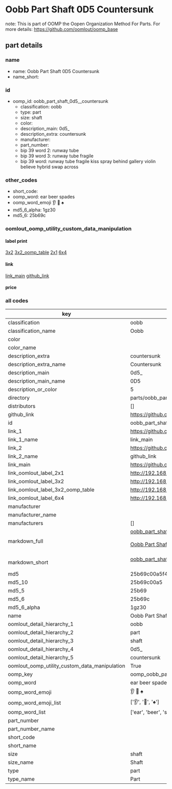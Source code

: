 # Oobb Part Shaft 0D5  Countersunk  

note: This is part of OOMP the Oopen Organization Method For Parts. For more details: https://github.com/oomlout/oomp_base

##  part details





### name
* name: Oobb Part Shaft 0D5  Countersunk
* name_short: 
### id
* oomp_id: oobb_part_shaft_0d5__countersunk
  * classification: oobb
  * type: part
  * size: shaft
  * color: 
  * description_main: 0d5_
  * description_extra: countersunk
  * manufacturer: 
  * part_number: 
  * bip 39 word 2: runway tube
  * bip 39 word 3: runway tube fragile
  * bip 39 word: runway tube fragile kiss spray behind gallery violin believe hybrid swap across

### other_codes
* short_code: 
* oomp_word: ear beer spades
* oomp_word_emoji :ear: :beer: :spades:
* md5_6_alpha: 1gz30
* md5_6: 25b69c






### oomlout_oomp_utility_custom_data_manipulation
#### label print
[3x2](http://192.168.1.245:1112/?label=oomp%201gz30)
[3x2_oomp_table](http://192.168.1.107:1112/?label=oomp%201gz30)
[2x1](http://192.168.1.242:1112/?label=oomp%201gz30)
[6x4](http://192.168.1.55:1112/?label=oomp%201gz30)    

#### link

[link_main](https://github.com/oomlout/oomlout_oomp_current_version_messy/tree/main/parts/oobb_part_shaft_0d5__countersunk) [github_link](https://github.com/oomlout/oomlout_oomp_part_src/tree/main/parts/oobb_part_shaft_0d5__countersunk)                             

#### price







### all codes 
| key | value |  
| --- | --- |  
| classification | oobb |  
| classification_name | Oobb |  
| color |  |  
| color_name |  |  
| description_extra | countersunk |  
| description_extra_name | Countersunk |  
| description_main | 0d5_ |  
| description_main_name | 0D5  |  
| description_or_color | 5 |  
| directory | parts/oobb_part_shaft_0d5__countersunk |  
| distributors | [] |  
| github_link | https://github.com/oomlout/oomlout_oomp_part_src/tree/main/parts/oobb_part_shaft_0d5__countersunk |  
| id | oobb_part_shaft_0d5__countersunk |  
| link_1 | https://github.com/oomlout/oomlout_oomp_current_version_messy/tree/main/parts/oobb_part_shaft_0d5__countersunk |  
| link_1_name | link_main |  
| link_2 | https://github.com/oomlout/oomlout_oomp_part_src/tree/main/parts/oobb_part_shaft_0d5__countersunk |  
| link_2_name | github_link |  
| link_main | https://github.com/oomlout/oomlout_oomp_current_version_messy/tree/main/parts/oobb_part_shaft_0d5__countersunk |  
| link_oomlout_label_2x1 | http://192.168.1.242:1112/?label=oomp%201gz30 |  
| link_oomlout_label_3x2 | http://192.168.1.245:1112/?label=oomp%201gz30 |  
| link_oomlout_label_3x2_oomp_table | http://192.168.1.107:1112/?label=oomp%201gz30 |  
| link_oomlout_label_6x4 | http://192.168.1.55:1112/?label=oomp%201gz30 |  
| manufacturer |  |  
| manufacturer_name |  |  
| manufacturers | [] |  
| markdown_full | [oobb_part_shaft_0d5__countersunk](https://github.com/oomlout/oomlout_oomp_current_version_messy/tree/main/parts/oobb_part_shaft_0d5__countersunk)<br>[](https://github.com/oomlout/oomlout_oomp_current_version_messy/tree/main/parts/oobb_part_shaft_0d5__countersunk)<br>[Oobb Part Shaft 0D5  Countersunk](https://github.com/oomlout/oomlout_oomp_current_version_messy/tree/main/parts/oobb_part_shaft_0d5__countersunk)<br><br> |  
| markdown_short | [oobb_part_shaft_0d5__countersunk](https://github.com/oomlout/oomlout_oomp_current_version_messy/tree/main/parts/oobb_part_shaft_0d5__countersunk)<br><br> |  
| md5 | 25b69c00a5f44be0526977acb8fa85eb |  
| md5_10 | 25b69c00a5 |  
| md5_5 | 25b69 |  
| md5_6 | 25b69c |  
| md5_6_alpha | 1gz30 |  
| name | Oobb Part Shaft 0D5  Countersunk |  
| oomlout_detail_hierarchy_1 | oobb |  
| oomlout_detail_hierarchy_2 | part |  
| oomlout_detail_hierarchy_3 | shaft |  
| oomlout_detail_hierarchy_4 | 0d5_ |  
| oomlout_detail_hierarchy_5 | countersunk |  
| oomlout_oomp_utility_custom_data_manipulation | True |  
| oomp_key | oomp_oobb_part_shaft_0d5__countersunk |  
| oomp_word | ear beer spades |  
| oomp_word_emoji | :ear: :beer: :spades: |  
| oomp_word_emoji_list | [':ear:', ':beer:', ':spades:'] |  
| oomp_word_list | ['ear', 'beer', 'spades'] |  
| part_number |  |  
| part_number_name |  |  
| short_code |  |  
| short_name |  |  
| size | shaft |  
| size_name | Shaft |  
| type | part |  
| type_name | Part |  
